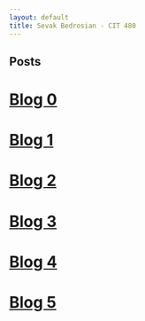 ```yaml
---
layout: default
title: Sevak Bedrosian - CIT 480
---
```


<h2> Posts </h2>

# [Blog 0](https://sevak84.github.io/sb.github.io/posts/2020/09/01/blog0.html)
# [Blog 1](https://sevak84.github.io/sb.github.io/posts/2020/09/11/blog1.html)
# [Blog 2](https://sevak84.github.io/sb.github.io/posts/2020/09/18/blog2.html)
# [Blog 3](https://sevak84.github.io/sb.github.io/posts/2020/09/25/blog3.html)
# [Blog 4](https://sevak84.github.io/sb.github.io/posts/2020/10/03/blog4.html)
# [Blog 5](https://sevak84.github.io/sb.github.io/posts/2020/10/09/blog5.html)
